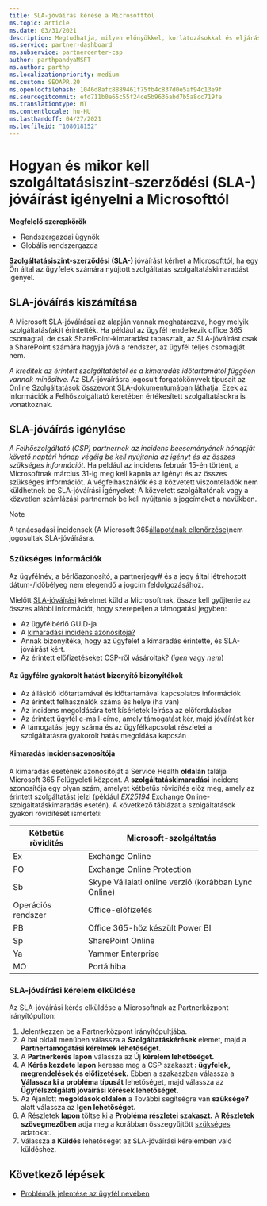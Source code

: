 ```yaml
---
title: SLA-jóváírás kérése a Microsofttól
ms.topic: article
ms.date: 03/31/2021
description: Megtudhatja, milyen előnyökkel, korlátozásokkal és eljárásokkal kérhet szolgáltatói szerződési (SLA-) jóváírást a Microsofttól, ha az ügyfelek szolgáltatáskimaradást tapasztalnak.
ms.service: partner-dashboard
ms.subservice: partnercenter-csp
author: parthpandyaMSFT
ms.author: parthp
ms.localizationpriority: medium
ms.custom: SEOAPR.20
ms.openlocfilehash: 1046d8afc8889461f75fb4c837d0e5af94c13e9f
ms.sourcegitcommit: efd711b0e65c55f24ce5b9636abd7b5a8cc719fe
ms.translationtype: MT
ms.contentlocale: hu-HU
ms.lasthandoff: 04/27/2021
ms.locfileid: "108018152"
---
```

# <a name="how-and-when-to-request-a-service-level-agreement-sla-credit-from-microsoft"></a>Hogyan és mikor kell szolgáltatásiszint-szerződési (SLA-) jóváírást igényelni a Microsofttól

**Megfelelő szerepkörök**

- Rendszergazdai ügynök
- Globális rendszergazda

**Szolgáltatásiszint-szerződési (SLA-)** jóváírást kérhet a Microsofttól, ha egy Ön által az ügyfelek számára nyújtott szolgáltatás szolgáltatáskimaradást igényel.

## <a name="sla-credit-calculation"></a>SLA-jóváírás kiszámítása

A Microsoft SLA-jóváírásai az alapján vannak meghatározva, hogy melyik szolgáltatás(ak)t érintették. Ha például az ügyfél rendelkezik office 365 csomagtal, de csak SharePoint-kimaradást tapasztalt, az SLA-jóváírást csak a SharePoint számára hagyja jóvá a rendszer, az ügyfél teljes csomagját nem.

*A kreditek az érintett szolgáltatástól és a kimaradás időtartamától függően vannak minősítve.* Az SLA-jóváírásra jogosult forgatókönyvek típusait az Online Szolgáltatások összevont [SLA-dokumentumában láthatja.](http://www.microsoftvolumelicensing.com/DocumentSearch.aspx?Mode=3&DocumentTypeId=37) Ezek az információk a Felhőszolgáltató keretében értékesített szolgáltatásokra is vonatkoznak.


## <a name="request-an-sla-credit"></a>SLA-jóváírás igénylése

*A Felhőszolgáltató (CSP) partnernek az incidens beeseményének hónapját követő naptári hónap végéig be kell nyújtania az igényt és az összes szükséges információt.* Ha például az incidens február 15-én történt, a Microsoftnak március 31-ig meg kell kapnia az igényt és az összes szükséges információt. A végfelhasználók és a közvetett viszonteladók nem küldhetnek be SLA-jóváírási igényeket; A közvetett szolgáltatónak vagy a közvetlen számlázási partnernek be kell nyújtania a jogcímeket a nevükben.

>[!NOTE]
>A tanácsadási incidensek (A Microsoft 365[állapotának ellenőrzése)](https://docs.microsoft.com/microsoft-365/enterprise/view-service-health?&preserve-view=trueo365-worldwide#incidents-and-advisories)nem jogosultak SLA-jóváírásra.

### <a name="required-information"></a>Szükséges információk

Az ügyfélnév, a bérlőazonosító, a partnerjegy# és a jegy által létrehozott dátum-/időbélyeg nem elegendő a jogcím feldolgozásához.

Mielőtt [SLA-jóváírási](#submit-sla-credit-request) kérelmet küld a  Microsoftnak, össze kell gyűjtenie az összes alábbi információt, hogy szerepeljen a támogatási jegyben:

- Az ügyfélbérlő GUID-ja
- A [kimaradási incidens azonosítója?](#outage-incident-identifier)
- Annak bizonyítéka, hogy az ügyfelet a kimaradás érintette, és SLA-jóváírást kért.
- Az érintett előfizetéseket CSP-ről vásároltak? (*igen* vagy *nem*)

#### <a name="evidence-that-proves-customer-impact"></a>Az ügyfélre gyakorolt hatást bizonyító bizonyítékok

- Az állásidő időtartamával és időtartamával kapcsolatos információk
- Az érintett felhasználók száma és helye (ha van)
- Az incidens megoldására tett kísérletek leírása az előforduláskor
- Az érintett ügyfél e-mail-címe, amely támogatást kér, majd jóváírást kér
- A támogatási jegy száma és az ügyfélkapcsolat részletei a szolgáltatásra gyakorolt hatás megoldása kapcsán


#### <a name="outage-incident-identifier"></a>Kimaradás incidensazonosítója

A kimaradás esetének azonosítóját a Service Health **oldalán** találja Microsoft 365 Felügyeleti központ. A **szolgáltatáskimaradási** incidens azonosítója egy olyan szám, amelyet kétbetűs rövidítés előz meg, amely az érintett szolgáltatást jelzi (például *EX25194* Exchange Online-szolgáltatáskimaradás esetén). A következő táblázat a szolgáltatások gyakori rövidítését ismerteti:

| Kétbetűs rövidítés | Microsoft-szolgáltatás |
| ----------------------- | ----------------- |
| Ex | Exchange Online |
| FO | Exchange Online Protection |
| Sb | Skype Vállalati online verzió (korábban Lync Online) |
| Operációs rendszer | Office-előfizetés |
| PB | Office 365-höz készült Power BI |
| Sp | SharePoint Online |
| Ya | Yammer Enterprise |
| MO | Portálhiba |

### <a name="submit-sla-credit-request"></a>SLA-jóváírási kérelem elküldése

Az SLA-jóváírási kérés elküldése a Microsoftnak az Partnerközpont irányítópulton:

1. Jelentkezzen be a Partnerközpont irányítópultjába.
2. A bal oldali menüben válassza a **Szolgáltatáskérések** elemet, majd a **Partnertámogatási kérelmek lehetőséget.**
3. A **Partnerkérés lapon** válassza az Új **kérelem lehetőséget.**
4. A **Kérés kezdete lapon** keresse meg a CSP szakaszt **: ügyfelek, megrendelések és előfizetések.** Ebben a szakaszban válassza a **Válassza ki a probléma típusát** lehetőséget, majd válassza az **Ügyfélszolgálati jóváírási kérések lehetőséget.**
5. Az Ajánlott **megoldások oldalon** a További segítségre van **szüksége?** alatt válassza az **Igen lehetőséget.**
6. A Részletek **lapon** töltse ki a **Probléma részletei szakaszt.** A **Részletek szövegmezőben** adja meg a korábban összegyűjtött [szükséges](#required-information) adatokat.
7. Válassza **a Küldés** lehetőséget az SLA-jóváírási kérelemben való küldéshez.

## <a name="next-steps"></a>Következő lépések

- [Problémák jelentése az ügyfél nevében](report-problems-on-behalf-of-a-customer.md)

